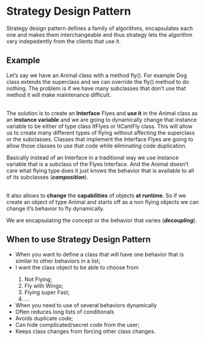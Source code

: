 <h1>Strategy Design Pattern</h1>
Strategy design pattern defines a family of algorithms, encapsulates each one and makes them interchangeable and thus strategy lets the algorithm vary indepedently from the clients that use it.
<h2>Example</h2>
Let’s say we have an Animal class with a method fly(). For example Dog class extends the superclass and we can override the fly() method to do nothing.  The problem is if we have many subclasses that don’t use that method it will make maintenance difficult.

<br>The solution is to create an **Interface** Flyes and **use it** in the Animal class as an **instance variable** and we are going to dynamically change that instance variable to be either of type class ItFlyes or ItCantFly class. This will allow us to create many different types of flying without affecting the superclass or the subclasses. Classes that implement the Interface Flyes are going to allow those classes to use that code while eliminating code duplication.</br>

Basically instead of an Interface in a traditional way we use instance variable that is a subclass of the Flyes Interface. And the Animal doesn’t care what flying type does it just knows the behavior that is available to all of its subclasses (***composition***).

<br>It also allows to **change** the **capabilities** of objects **at runtime**. So if we create an object of type Animal and starts off as a non flying objects we can change it’s behavior to fly dynamically. </br>

We are encapsulating the concept or the behavior that varies (***decoupling***).
<h2>When to use Strategy Design Pattern</h2>
<ul>
<li>When you want to define a class that will have one behavior that is similar to other behaviors in a list; </li>
<li>I want the class object to be able to choose from </li>
<ol>
<li>Not Flying;</li>	
<li>Fly with Wings;</li>
<li>Flying super Fast;</li>
<li> …</li>
</ol>
<li>When you need to use of several behaviors dynamically</li>
<li>Often reduces long lists of conditionals</li>
<li>Avoids duplicate code; </li>
<li>Can hide complicated/secret code from the user; </li>
<li>Keeps class changes from forcing other class changes. </li>
</ul>